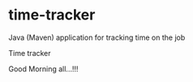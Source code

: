 # time-tracker
Java (Maven) application for tracking time on the job

Time tracker

Good Morning all...!!!
